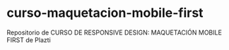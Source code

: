 # curso-maquetacion-mobile-first
Repositorio de CURSO DE RESPONSIVE DESIGN: MAQUETACIÓN MOBILE FIRST de Plazti
